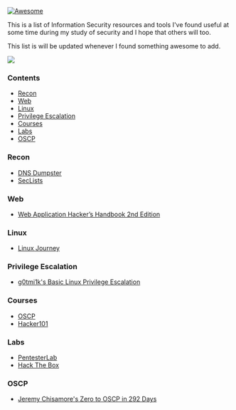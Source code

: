[![Awesome](https://awesome.re/badge.svg)](https://awesome.re)

This is a list of Information Security resources and tools I've found useful at some time during my study of security and I hope that others will too. 

This list is will be updated whenever I found something awesome to add.

<img src="http://edwardqiu.com/images/blog/itsalive.gif"/>

### Contents
- [Recon](#recon)
- [Web](#web)
- [Linux](#linux)
- [Privilege Escalation](#privilege-escalation)
- [Courses](#courses)
- [Labs](#labs)
- [OSCP](#oscp)

### Recon
- [DNS Dumpster](https://dnsdumpster.com/)
- [SecLists](https://github.com/jhaddix/SecLists)

### Web
- [Web Application Hacker’s Handbook 2nd Edition](http://mdsec.net/wahh/toc2e.html)

### Linux
- [Linux Journey](https://linuxjourney.com/)

### Privilege Escalation
- [g0tmi1k's Basic Linux Privilege Escalation](https://blog.g0tmi1k.com/2011/08/basic-linux-privilege-escalation/)

### Courses
- [OSCP](https://www.offensive-security.com/information-security-certifications/oscp-offensive-security-certified-professional/)
- [Hacker101](https://www.hacker101.com)

### Labs
- [PentesterLab](https://pentesterlab.com/referral/-MCa2tgjacaaaQ )
- [Hack The Box](https://www.hackthebox.eu)

### OSCP
- [Jeremy Chisamore's Zero to OSCP in 292 Days](https://blog.mallardlabs.com/zero-to-oscp-in-292-days-or-how-i-accidentally-the-whole-thing-part-2/)
